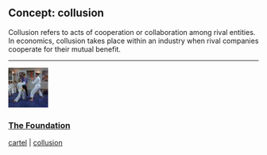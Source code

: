 ## Concept: collusion

Collusion refers to acts of cooperation or collaboration among rival entities. In economics, collusion takes place within an industry when rival companies cooperate for their mutual benefit.

<hr>
<div class="clip-listing">
<img src="media/icons/foundation_clip2.jpg" alt="The Foundation icon">

### [The Foundation](/clip/79/)

[cartel](/concept/cartel/) | [collusion](/concept/collusion/)
</div>

